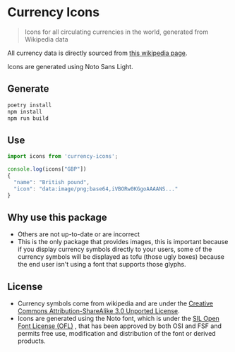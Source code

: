 # Currency Icons
> Icons for all circulating currencies in the world, generated from Wikipedia data

All currency data is directly sourced from [this wikipedia page](https://en.wikipedia.org/wiki/List_of_circulating_currencies).

Icons are generated using Noto Sans Light.

## Generate
```bash
poetry install
npm install
npm run build
```

## Use
```js
import icons from 'currency-icons';

console.log(icons["GBP"])
{
  "name": "British pound",
  "icon": "data:image/png;base64,iVBORw0KGgoAAAANS..."
}
```

## Why use this package
- Others are not up-to-date or are incorrect
- This is the only package that provides images, this is important because if you display currency symbols directly to your users, some of the currency symbols will be displayed as tofu (those ugly boxes) because the end user isn't using a font that supports those glyphs.

## License
- Currency symbols come from wikipedia and are under the [Creative Commons Attribution-ShareAlike 3.0 Unported License](https://creativecommons.org/licenses/by-sa/3.0/).
- Icons are generated using the Noto font, which is under the [SIL Open Font License (OFL)](http://scripts.sil.org/cms/scripts/page.php?site_id=nrsi&id=OFL)
, that has been approved by both OSI and FSF and permits free use, modification and distribution of the font or derived products.
